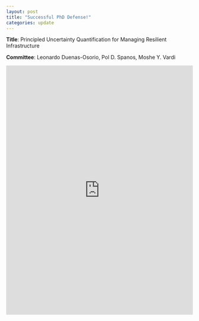 ```yaml
---
layout: post
title: "Successful PhD Defense!"
categories: update
---
```


**Title**: Principled Uncertainty Quantification for Managing Resilient Infrastructure 

**Committee**: Leonardo Duenas-Osorio, Pol D. Spanos, Moshe Y. Vardi 


<iframe src="https://www.linkedin.com/embed/feed/update/urn:li:share:6940831113598689281" height="672" width="504" frameborder="0" allowfullscreen="" title="Embedded post"></iframe>
